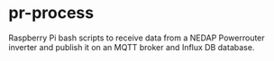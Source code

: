 # pr-process
Raspberry Pi bash scripts to receive data from a NEDAP Powerrouter inverter and publish it on an MQTT broker and Influx DB database.

